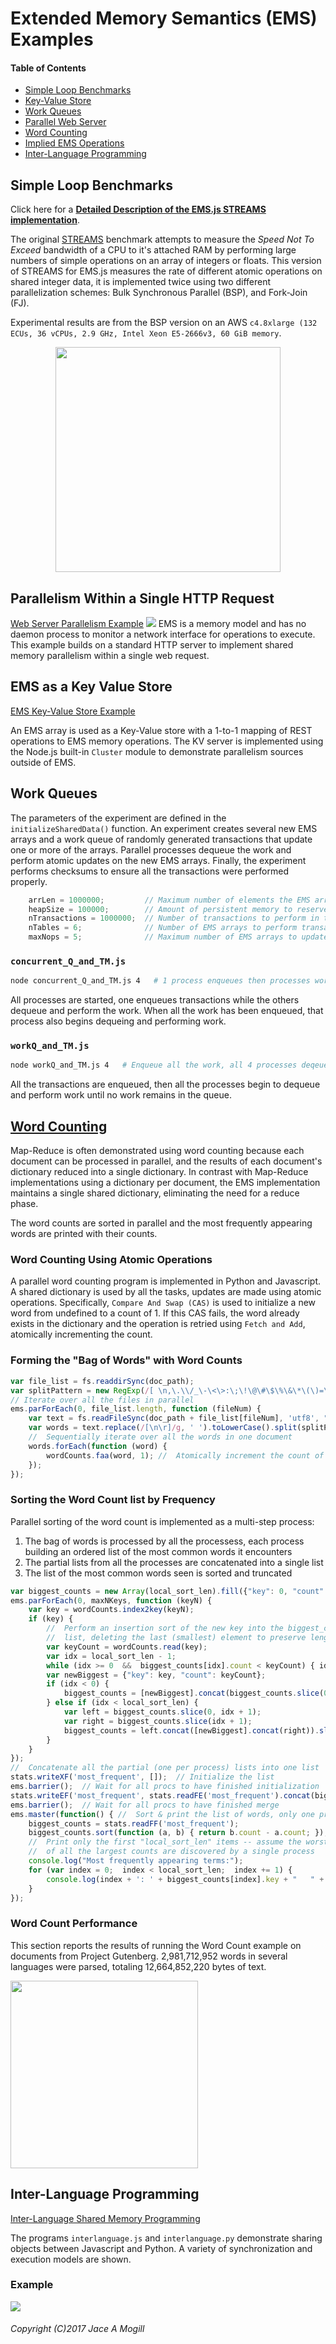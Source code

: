 # Extended Memory Semantics (EMS) Examples
#### Table of Contents
* [Simple Loop Benchmarks](#Simple-Loop-Benchmarks)
* [Key-Value Store](#kv_store.js)
* [Work Queues](#Work-Queues)
* [Parallel Web Server](#web_server.js)
* [Word Counting](#Word-Count)
* [Implied EMS Operations](#harmony_proxies.js)
* [Inter-Language Programming](#Inter-language-Programming)

## Simple Loop Benchmarks

Click here for a __[Detailed Description of the EMS<nolink>.js STREAMS implementation](https://github.com/SyntheticSemantics/ems/tree/master/Examples/STREAMS)__.

The original [STREAMS](https://www.cs.virginia.edu/stream/)
benchmark attempts to measure the _Speed Not To Exceed_ 
bandwidth of a CPU to it's attached RAM by performing large
numbers of simple operations on an array of integers or floats.
This version of STREAMS for EMS<nolink>.js measures the rate of different atomic operations on
shared integer data, it is implemented twice using two different parallelization schemes:
Bulk Synchronous Parallel (BSP), and Fork-Join (FJ).

Experimental results are from the BSP version
 on an AWS `c4.8xlarge (132 ECUs, 36 vCPUs, 2.9 GHz, Intel Xeon E5-2666v3, 60 GiB memory`.

<center><img src="http://synsem.com/images/ems/streams.svg" type="image/svg+xml" height="360px">
</center>


## Parallelism Within a Single HTTP Request
[Web Server Parallelism Example](https://github.com/SyntheticSemantics/ems/tree/master/Examples/WebServer)
<img src="http://synsem.com/images/ems/parWebServer.svg" type="image/svg+xml">
EMS is a memory model and has no daemon process to monitor a network interface
for operations to execute.
This example builds on a standard HTTP server to implement
shared memory parallelism within a single web request.

## EMS as a Key Value Store
[EMS Key-Value Store Example](https://github.com/SyntheticSemantics/ems/tree/master/Examples/KeyValueStore)

An EMS array is used as a Key-Value store with a 1-to-1 mapping of REST operations 
to EMS memory operations.
The KV server is implemented using the Node.js built-in `Cluster` module to
demonstrate parallelism sources outside of EMS.


## Work Queues
The parameters of the experiment are defined in the `initializeSharedData()` function.
An experiment creates several new EMS arrays and a work queue of 
randomly generated transactions that update one or more of the arrays.
Parallel processes dequeue the work and perform atomic updates on 
the new EMS arrays.  Finally, the experiment performs checksums to ensure
all the transactions were performed properly.

```javascript
    arrLen = 1000000;         // Maximum number of elements the EMS array can contain
    heapSize = 100000;        // Amount of persistent memory to reserve for transactions
    nTransactions = 1000000;  // Number of transactions to perform in the experiment
    nTables = 6;              // Number of EMS arrays to perform transactions across
    maxNops = 5;              // Maximum number of EMS arrays to update during a transaction
```

### `concurrent_Q_and_TM.js`
```bash
node concurrent_Q_and_TM.js 4   # 1 process enqueues then processes work, 3 processes perform work
````
All processes are started, one enqueues transactions while the others dequeue 
and perform the work.  When all the work has been enqueued, that process also
begins dequeing and performing work.

### `workQ_and_TM.js`
```bash
node workQ_and_TM.js 4   # Enqueue all the work, all 4 processes deqeue and perform work
````
All the transactions are enqueued, then all the processes begin 
to dequeue and perform work until no work remains in the queue.



## [Word Counting](#Word-Count)
Map-Reduce is often demonstrated using word counting because each document can
be processed in parallel, and the results of each document's dictionary reduced
into a single dictionary.
In contrast with Map-Reduce implementations using a 
dictionary per document, the EMS implementation 
maintains a single shared dictionary, eliminating the need for a reduce phase.

The word counts are sorted in parallel and the most frequently appearing words
are printed with their counts.


### Word Counting Using Atomic Operations
A parallel word counting program is implemented in Python and Javascript.
A shared dictionary is used by all the tasks, updates are made using
atomic operations.  Specifically, `Compare And Swap (CAS)` is used to
initialize a new word from undefined to a count of 1.  If this CAS
fails, the word already exists in the dictionary and the operation
is retried using `Fetch and Add`, atomically incrementing the count.

### Forming the "Bag of Words" with Word Counts
```javascript
var file_list = fs.readdirSync(doc_path);
var splitPattern = new RegExp(/[ \n,\.\\/_\-\<\>:\;\!\@\#\$\%\&\*\(\)=\[\]|\"\'\{\}\?\—]/);
// Iterate over all the files in parallel
ems.parForEach(0, file_list.length, function (fileNum) {
    var text = fs.readFileSync(doc_path + file_list[fileNum], 'utf8', "r");
    var words = text.replace(/[\n\r]/g, ' ').toLowerCase().split(splitPattern);
    //  Sequentially iterate over all the words in one document
    words.forEach(function (word) {
        wordCounts.faa(word, 1); //  Atomically increment the count of times this word was seen
    });
});
```

### Sorting the Word Count list by Frequency
Parallel sorting of the word count is implemented as a multi-step process:

1. The bag of words is processed by all the processess, each process
   building an ordered list of the most common words it encounters
2. The partial lists from all the processes are concatenated into a single list
3. The list of the most common words seen is sorted and truncated

```javascript
var biggest_counts = new Array(local_sort_len).fill({"key": 0, "count": 0});
ems.parForEach(0, maxNKeys, function (keyN) {
    var key = wordCounts.index2key(keyN);
    if (key) {
        //  Perform an insertion sort of the new key into the biggest_counts
        //  list, deleting the last (smallest) element to preserve length.
        var keyCount = wordCounts.read(key);
        var idx = local_sort_len - 1;
        while (idx >= 0  &&  biggest_counts[idx].count < keyCount) { idx -= 1; }
        var newBiggest = {"key": key, "count": keyCount};
        if (idx < 0) {
            biggest_counts = [newBiggest].concat(biggest_counts.slice(0, biggest_counts.length - 1));
        } else if (idx < local_sort_len) {
            var left = biggest_counts.slice(0, idx + 1);
            var right = biggest_counts.slice(idx + 1);
            biggest_counts = left.concat([newBiggest].concat(right)).slice(0, -1);
        }
    }
});
//  Concatenate all the partial (one per process) lists into one list
stats.writeXF('most_frequent', []);  // Initialize the list
ems.barrier();  // Wait for all procs to have finished initialization
stats.writeEF('most_frequent', stats.readFE('most_frequent').concat(biggest_counts));
ems.barrier();  // Wait for all procs to have finished merge
ems.master(function() { //  Sort & print the list of words, only one process is needed
    biggest_counts = stats.readFF('most_frequent');
    biggest_counts.sort(function (a, b) { return b.count - a.count; });
    //  Print only the first "local_sort_len" items -- assume the worst case
    //  of all the largest counts are discovered by a single process
    console.log("Most frequently appearing terms:");
    for (var index = 0;  index < local_sort_len;  index += 1) {
        console.log(index + ': ' + biggest_counts[index].key + "   " + biggest_counts[index].count);
    }
});
```

### Word Count Performance
This section reports the results of running the Word Count example on
documents from Project Gutenberg.
2,981,712,952 words in several languages were parsed, totaling 12,664,852,220 bytes of text.

<img height="300px" src="http://synsem.com/images/ems/wordcount.svg" />



## Inter-Language Programming
[Inter-Language Shared Memory Programming](https://github.com/SyntheticSemantics/ems/tree/master/Examples/Interlanguage)

The programs `interlanguage.js` and `interlanguage.py` demonstrate sharing
objects between Javascript and Python.
A variety of synchronization and execution models are shown.


### Example
<img src="http://synsem.com/images/ems_js_py.gif" />

###### Copyright (C)2017 Jace A Mogill

